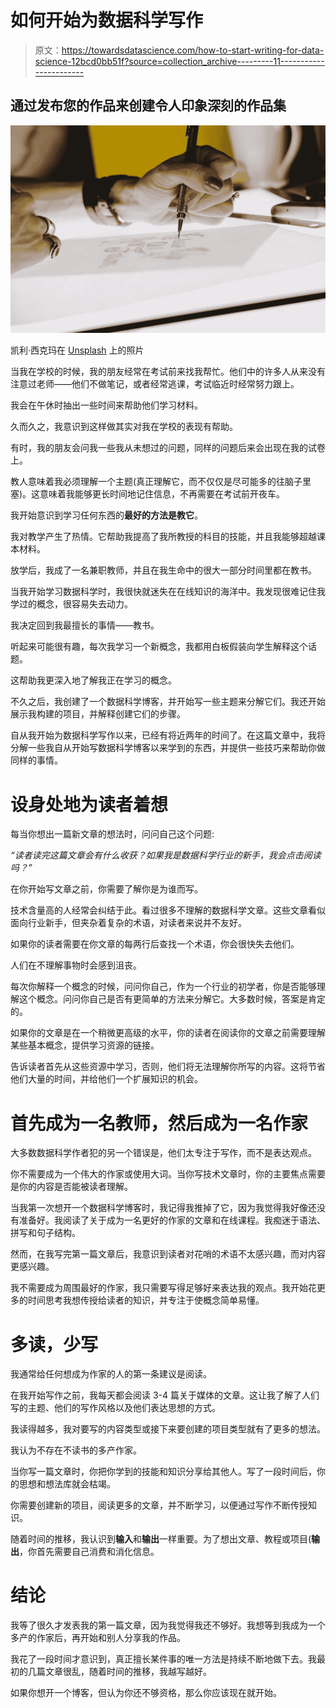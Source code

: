 # 如何开始为数据科学写作

> 原文：<https://towardsdatascience.com/how-to-start-writing-for-data-science-12bcd0bb51f?source=collection_archive---------11----------------------->

## 通过发布您的作品来创建令人印象深刻的作品集

![](img/36832a552d249343f61d936e13078646.png)

凯利·西克玛在 [Unsplash](https://unsplash.com/s/photos/person-drawing?utm_source=unsplash&utm_medium=referral&utm_content=creditCopyText) 上的照片

当我在学校的时候，我的朋友经常在考试前来找我帮忙。他们中的许多人从来没有注意过老师——他们不做笔记，或者经常逃课，考试临近时经常努力跟上。

我会在午休时抽出一些时间来帮助他们学习材料。

久而久之，我意识到这样做其实对我在学校的表现有帮助。

有时，我的朋友会问我一些我从未想过的问题，同样的问题后来会出现在我的试卷上。

教人意味着我必须理解一个主题(真正理解它，而不仅仅是尽可能多的往脑子里塞)。这意味着我能够更长时间地记住信息，不再需要在考试前开夜车。

我开始意识到学习任何东西的**最好的方法是教它**。

我对教学产生了热情。它帮助我提高了我所教授的科目的技能，并且我能够超越课本材料。

放学后，我成了一名兼职教师，并且在我生命中的很大一部分时间里都在教书。

当我开始学习数据科学时，我很快就迷失在在线知识的海洋中。我发现很难记住我学过的概念，很容易失去动力。

我决定回到我最擅长的事情——教书。

听起来可能很有趣，每次我学习一个新概念，我都用白板假装向学生解释这个话题。

这帮助我更深入地了解我正在学习的概念。

不久之后，我创建了一个数据科学博客，并开始写一些主题来分解它们。我还开始展示我构建的项目，并解释创建它们的步骤。

自从我开始为数据科学写作以来，已经有将近两年的时间了。在这篇文章中，我将分解一些我自从开始写数据科学博客以来学到的东西，并提供一些技巧来帮助你做同样的事情。

# 设身处地为读者着想

每当你想出一篇新文章的想法时，问问自己这个问题:

*“读者读完这篇文章会有什么收获？如果我是数据科学行业的新手，我会点击阅读吗？”*

在你开始写文章之前，你需要了解你是为谁而写。

技术含量高的人经常会纠结于此。看过很多不理解的数据科学文章。这些文章看似面向行业新手，但夹杂着复杂的术语，对读者来说并不友好。

如果你的读者需要在你文章的每两行后查找一个术语，你会很快失去他们。

人们在不理解事物时会感到沮丧。

每次你解释一个概念的时候，问问你自己，作为一个行业的初学者，你是否能够理解这个概念。问问你自己是否有更简单的方法来分解它。大多数时候，答案是肯定的。

如果你的文章是在一个稍微更高级的水平，你的读者在阅读你的文章之前需要理解某些基本概念，提供学习资源的链接。

告诉读者首先从这些资源中学习，否则，他们将无法理解你所写的内容。这将节省他们大量的时间，并给他们一个扩展知识的机会。

# 首先成为一名教师，然后成为一名作家

大多数数据科学作者犯的另一个错误是，他们太专注于写作，而不是表达观点。

你不需要成为一个伟大的作家或使用大词。当你写技术文章时，你的主要焦点需要是你的内容是否能被读者理解。

当我第一次想开一个数据科学博客时，我记得我推掉了它，因为我觉得我好像还没有准备好。我阅读了关于成为一名更好的作家的文章和在线课程。我痴迷于语法、拼写和句子结构。

然而，在我写完第一篇文章后，我意识到读者对花哨的术语不太感兴趣，而对内容更感兴趣。

我不需要成为周围最好的作家，我只需要写得足够好来表达我的观点。我开始花更多的时间思考我想传授给读者的知识，并专注于使概念简单易懂。

# 多读，少写

我通常给任何想成为作家的人的第一条建议是阅读。

在我开始写作之前，我每天都会阅读 3-4 篇关于媒体的文章。这让我了解了人们写的主题、他们的写作风格以及他们表达思想的方式。

我读得越多，我对要写的内容类型或接下来要创建的项目类型就有了更多的想法。

我认为不存在不读书的多产作家。

当你写一篇文章时，你把你学到的技能和知识分享给其他人。写了一段时间后，你的思想和想法库就会枯竭。

你需要创建新的项目，阅读更多的文章，并不断学习，以便通过写作不断传授知识。

随着时间的推移，我认识到**输入**和**输出**一样重要。为了想出文章、教程或项目(**输出**，你首先需要自己消费和消化信息。

# 结论

我等了很久才发表我的第一篇文章，因为我觉得我还不够好。我想等到我成为一个多产的作家后，再开始和别人分享我的作品。

我花了一段时间才意识到，真正擅长某件事的唯一方法是持续不断地做下去。我最初的几篇文章很乱，随着时间的推移，我越写越好。

如果你想开一个博客，但认为你还不够资格，那么你应该现在就开始。
